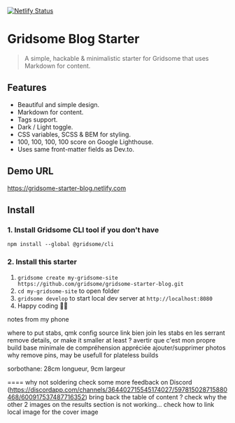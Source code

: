 [![Netlify Status](https://api.netlify.com/api/v1/badges/22e85781-2e68-4068-924b-e762453fd500/deploy-status)](https://app.netlify.com/sites/modest-dubinsky-352e8d/deploys)

# Gridsome Blog Starter

> A simple, hackable & minimalistic starter for Gridsome that uses Markdown for content.

## Features
- Beautiful and simple design.
- Markdown for content.
- Tags support.
- Dark / Light toggle.
- CSS variables, SCSS & BEM for styling.
- 100, 100, 100, 100 score on Google Lighthouse.
- Uses same front-matter fields as Dev.to.

## Demo URL

https://gridsome-starter-blog.netlify.com

## Install

### 1. Install Gridsome CLI tool if you don't have

`npm install --global @gridsome/cli`

### 2. Install this starter

1. `gridsome create my-gridsome-site https://github.com/gridsome/gridsome-starter-blog.git`
2. `cd my-gridsome-site` to open folder
3. `gridsome develop` to start local dev server at `http://localhost:8080`
4. Happy coding 🎉🙌

notes from my phone

where to put stabs, qmk config source link
bien join les stabs en les serrant
remove details, or make it smaller at least ?
avertir que c'est mon propre build
base minimale de compréhension appréciée
ajouter/supprimer photos
why remove pins, may be usefull for plateless builds

sorbothane: 28cm longueur, 9cm largeur

====
why not soldering
check some more feedback on Discord (https://discordapp.com/channels/364402715545174027/597815028715880468/600917537487716352)
bring back the table of content ?
check why the other 2 images on the results section is not working...
check how to link local image for the cover image
